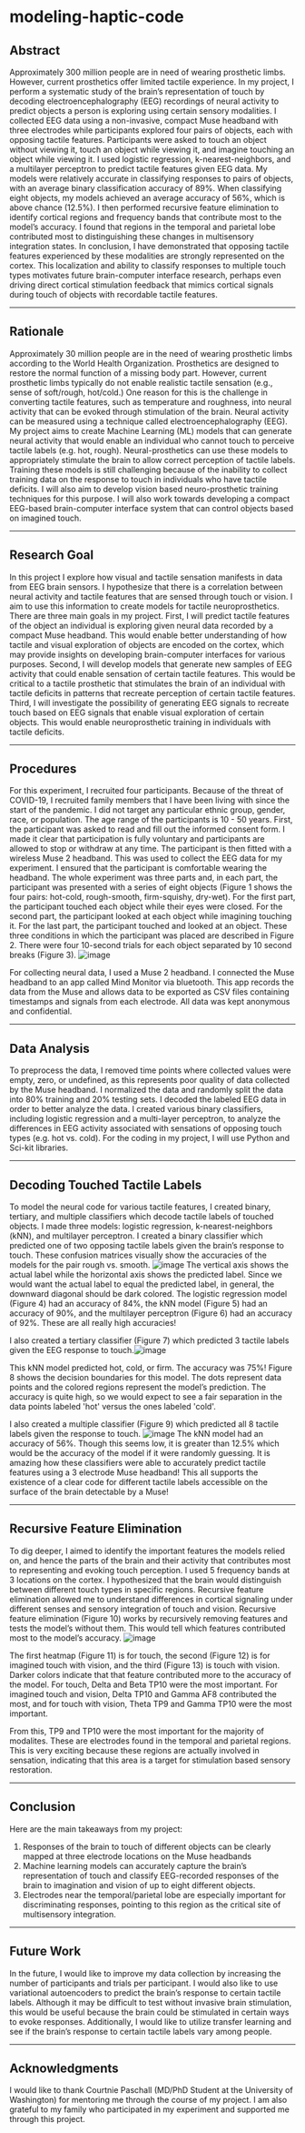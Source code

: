 # modeling-haptic-code
## Abstract
Approximately 300 million people are in need of wearing prosthetic limbs. However, current prosthetics offer limited tactile experience. In my project, I perform a systematic study of the brain’s representation of touch by decoding electroencephalography (EEG) recordings of neural activity to predict objects a person is exploring using certain sensory modalities. I collected EEG data using a non-invasive, compact Muse headband with three electrodes while participants explored four pairs of objects, each with opposing tactile features. Participants were asked to touch an object without viewing it, touch an object while viewing it, and imagine touching an object while viewing it. I used logistic regression, k-nearest-neighbors, and a multilayer perceptron to predict tactile features given EEG data. My models were relatively accurate in classifying responses to pairs of objects, with an average binary classification accuracy of 89%. When classifying eight objects, my models achieved an average accuracy of 56%, which is above chance (12.5%). I then performed recursive feature elimination to identify cortical regions and frequency bands that contribute most to the model’s accuracy. I found that regions in the temporal and parietal lobe contributed most to distinguishing these changes in multisensory integration states. In conclusion, I have demonstrated that opposing tactile features experienced by these modalities are strongly represented on the cortex. This localization and ability to classify responses to multiple touch types motivates future brain-computer interface research, perhaps even driving direct cortical stimulation feedback that mimics cortical signals during touch of objects with recordable tactile features. 

---
## Rationale
Approximately 30 million people are in the need of wearing prosthetic limbs according to the World Health Organization. Prosthetics are designed to restore the normal function of a missing body part. However, current prosthetic limbs typically do not enable realistic tactile sensation (e.g., sense of soft/rough, hot/cold.) One reason for this is the challenge in converting tactile features, such as temperature and roughness, into neural activity that can be evoked through stimulation of the brain. Neural activity can be measured using a technique called electroencephalography (EEG). My project aims to create Machine Learning (ML) models that can generate neural activity that would enable an individual who cannot touch to perceive tactile labels (e.g. hot, rough). Neural-prosthetics can use these models to appropriately stimulate the brain to allow correct perception of tactile labels. Training these models is still challenging because of the inability to collect training data on the response to touch in individuals who have tactile deficits. I will also aim to develop vision based neuro-prosthetic training techniques for this purpose. I will also work towards developing a compact EEG-based brain-computer interface system that can control objects based on imagined touch.

---
## Research Goal
In this project I explore how visual and tactile sensation manifests in data from EEG brain sensors. I hypothesize that there is a correlation between neural activity and tactile features that are sensed through touch or vision. I aim to use this information to create models for tactile neuroprosthetics. There are three main goals in my project. First, I will predict tactile features of the object an individual is exploring given neural data recorded by a compact Muse headband. This would enable better understanding of how tactile and visual exploration of objects are encoded on the cortex, which may provide insights on developing brain-computer interfaces for various purposes. Second, I will develop models that generate new samples of EEG activity that could enable sensation of certain tactile features. This would be critical to a tactile prosthetic that stimulates the brain of an individual with tactile deficits in patterns that recreate perception of certain tactile features. Third, I will investigate the possibility of generating EEG signals to recreate touch based on EEG signals that enable visual exploration of certain objects. This would enable neuroprosthetic training in individuals with tactile deficits.

---
## Procedures
For this experiment, I recruited four participants. Because of the threat of COVID-19, I recruited family members that I have been living with since the start of the pandemic. I did not target any particular ethnic group, gender, race, or population. The age range of the participants is 10 - 50 years. First, the participant was asked to read and fill out the informed consent form. I made it clear that participation is fully voluntary and participants are allowed to stop or withdraw at any time. The participant is then fitted with a wireless Muse 2 headband. This was used to collect the EEG data for my experiment. I ensured that the participant is comfortable wearing the headband. The whole experiment was three parts and, in each part, the participant was presented with a series of eight objects (Figure 1 shows the four pairs: hot-cold, rough-smooth, firm-squishy, dry-wet). For the first part, the participant touched each object while their eyes were closed. For the second part, the participant looked at each object while imagining touching it. For the last part, the participant touched and looked at an object. These three conditions in which the participant was placed are described in Figure 2. There were four 10-second trials for each object separated by 10 second breaks (Figure 3). 
![image](https://user-images.githubusercontent.com/20733329/147862458-e5ff3c01-c93f-4f6f-b01d-f894ceb00623.png)

For collecting neural data, I used a Muse 2 headband. I connected the Muse headband to an app called Mind Monitor via bluetooth. This app records the data from the Muse and allows data to be exported as CSV files containing timestamps and signals from each electrode. All data was kept anonymous and confidential.

---
## Data Analysis
To preprocess the data, I removed time points where collected values were empty, zero, or undefined, as this represents poor quality of data collected by the Muse headband. I normalized the data and randomly split the data into 80% training and 20% testing sets. I decoded the labeled EEG data in order to better analyze the data. I created various binary classifiers, including logistic regression and a multi-layer perceptron, to analyze the differences in EEG activity associated with sensations of opposing touch types (e.g. hot vs. cold). For the coding in my project, I will use Python and Sci-kit libraries.

---
## Decoding Touched Tactile Labels
To model the neural code for various tactile features, I created binary, tertiary, and multiple classifiers which decode tactile labels of touched objects. I made three models: logistic regression, k-nearest-neighbors (kNN), and multilayer perceptron. I created a binary classifier which predicted one of two opposing tactile labels given the brain’s response to touch.
These confusion matrices visually show the accuracies of the models for the pair rough vs. smooth.
![image](https://user-images.githubusercontent.com/20733329/147862601-b3a6819e-2fda-42f3-8a74-33d1f8f6db39.png)
The vertical axis shows the actual label while the horizontal axis shows the predicted label. Since we would want the actual label to equal the predicted label, in general, the downward diagonal should be dark colored. The logistic regression model (Figure 4) had an accuracy of 84%, the kNN model (Figure 5) had an accuracy of 90%, and the multilayer perceptron (Figure 6) had an accuracy of 92%. These are all really high accuracies!

I also created a tertiary classifier (Figure 7) which predicted 3 tactile labels given the EEG response to touch.![image](https://user-images.githubusercontent.com/20733329/147862633-898fa01b-9666-4f1b-a992-ff18ccb1eb67.png)

This kNN model predicted hot, cold, or firm. The accuracy was 75%! Figure 8 shows the decision boundaries for this model. The dots represent data points and the colored regions represent the model’s prediction. The accuracy is quite high, so we would expect to see a fair separation in the data points labeled 'hot' versus the ones labeled 'cold'.

I also created a multiple classifier (Figure 9) which predicted all 8 tactile labels given the response to touch.
![image](https://user-images.githubusercontent.com/20733329/147862652-61ae7236-5abd-4c0b-b051-05c80b852d10.png)
The kNN model had an accuracy of 56%. Though this seems low, it is greater than 12.5% which would be the accuracy of the model if it were randomly guessing. 
It is amazing how these classifiers were able to accurately predict tactile features using a 3 electrode Muse headband! This all supports the existence of a clear code for different tactile labels accessible on the surface of the brain detectable by a Muse!

---
## Recursive Feature Elimination
To dig deeper, I aimed to identify the important features the models relied on, and hence the parts of the brain and their activity that contributes most to representing and evoking touch perception. I used 5 frequency bands at 3 locations on the cortex. I hypothesized that the brain would distinguish between different touch types in specific regions. Recursive feature elimination allowed me to understand differences in cortical signaling under different senses and sensory integration of touch and vision. Recursive feature elimination (Figure 10) works by recursively removing features and tests the model’s without them. This would tell which features contributed most to the model’s accuracy.
![image](https://user-images.githubusercontent.com/20733329/147862764-1f3a3691-26dd-449f-bc3a-0c4a27b814f2.png)

The first heatmap (Figure 11) is for touch, the second (Figure 12) is for imagined touch with vision, and the third (Figure 13) is touch with vision. Darker colors indicate  that that feature contributed more to the accuracy of the model. For touch, Delta and Beta TP10 were the most important. For imagined touch and vision, Delta TP10 and Gamma AF8 contributed the most, and for touch with vision, Theta TP9 and Gamma TP10 were the most important.

From this, TP9 and TP10 were the most important for the majority of modalites. These are electrodes found in the temporal and parietal regions. This is very exciting because these regions are actually involved in sensation, indicating that this area is a target for stimulation based sensory restoration.

---
## Conclusion
Here are the main takeaways from my project:
1) Responses of the brain to touch of different objects can be clearly mapped at three electrode locations on the Muse headbands
2) Machine learning models can accurately capture the brain’s representation of touch and classify EEG-recorded responses of the brain to imagination and vision of up to eight different objects.
3) Electrodes near the temporal/parietal lobe are especially important for discriminating responses, pointing to this region as the critical site of multisensory integration.

---
## Future Work
In the future, I would like to improve my data collection by increasing the number of participants and trials per participant. I would also like to  use variational autoencoders to predict the brain’s response to certain tactile labels. Although it may be difficult to test without invasive brain stimulation, this would be useful because the brain could be stimulated in certain ways to evoke responses. Additionally, I would like to utilize transfer learning and see if the brain’s response to certain tactile labels vary among people. 

---
## Acknowledgments
I would like to thank Courtnie Paschall (MD/PhD Student at the University of Washington) for mentoring me through the course of my project. I am also grateful to my family who participated in my experiment and supported me through this project.
